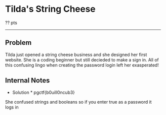 # Tilda's String Cheese
?? pts

---

## Problem

Tilda just opened a string cheese business and she designed her first website. She is a coding beginner but still decieded to make a sign in. All of this confusing lingo when creating the password login left her exasperated!



## Internal Notes

* Solution * pgctf{b0uill0ncub3}


She confused strings and booleans so if you enter true as a password it logs in

